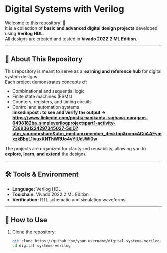 # Digital Systems with Verilog

Welcome to this repository! 🎉  
It is a collection of **basic and advanced digital design projects** developed using **Verilog HDL**.  
All designs are created and tested in **Vivado 2022.2 ML Edition**.

---

## 📌 About This Repository
This repository is meant to serve as a **learning and reference hub** for digital system designs.  
Each project demonstrates concepts of:
- Combinational and sequential logic  
- Finite state machines (FSMs)  
- Counters, registers, and timing circuits  
- Control and automation systems  
**linkedinpost : to see and verify the output → https://www.linkedin.com/posts/manikanta-raghava-naragam-0498182ba_simpleverilogprojectspart1-activity-7369361224297345027-5sID?utm_source=share&utm_medium=member_desktop&rcm=ACoAAEymxzkBbqL1ivuxKNThWRUo4vYjUdJWi0w**
  
The projects are organized for clarity and reusability, allowing you to **explore, learn, and extend** the designs.

---

## 🛠 Tools & Environment
- **Language:** Verilog HDL  
- **Toolchain:** Vivado 2022.2 ML Edition  
- **Verification:** RTL schematic and simulation waveforms  

---

## 🚀 How to Use
1. Clone the repository:
   ```bash
   git clone https://github.com/your-username/digital-systems-verilog.git
   cd digital-systems-verilog
